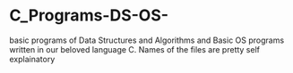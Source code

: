 # C_Programs-DS-OS-
basic programs of Data Structures and Algorithms and Basic OS programs written in our beloved language C.
Names of the files are pretty self explainatory
